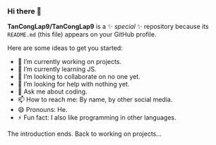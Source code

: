 ### Hi there 👋


**TanCongLap9/TanCongLap9** is a ✨ _special_ ✨ repository because its `README.md` (this file) appears on your GitHub profile.

Here are some ideas to get you started:

- 🔭 I’m currently working on projects.
- 🌱 I’m currently learning JS.
- 👯 I’m looking to collaborate on no one yet.
- 🤔 I’m looking for help with nothing yet.
- 💬 Ask me about coding.
- 📫 How to reach me: By name, by other social media.
- 😄 Pronouns: He.
- ⚡ Fun fact: I also like programming in other languages.

The introduction ends. Back to working on projects...
